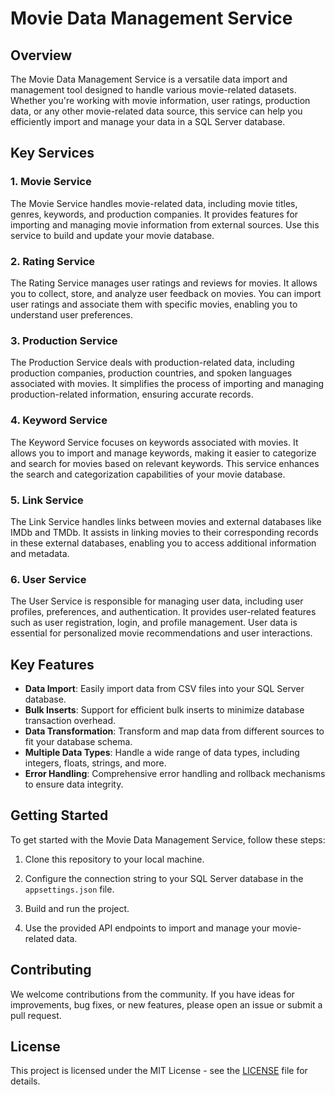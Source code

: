 # Movie Data Management Service

## Overview

The Movie Data Management Service is a versatile data import and management tool designed to handle various movie-related datasets. Whether you're working with movie information, user ratings, production data, or any other movie-related data source, this service can help you efficiently import and manage your data in a SQL Server database.

## Key Services

### 1. Movie Service

The Movie Service handles movie-related data, including movie titles, genres, keywords, and production companies. It provides features for importing and managing movie information from external sources. Use this service to build and update your movie database.

### 2. Rating Service

The Rating Service manages user ratings and reviews for movies. It allows you to collect, store, and analyze user feedback on movies. You can import user ratings and associate them with specific movies, enabling you to understand user preferences.

### 3. Production Service

The Production Service deals with production-related data, including production companies, production countries, and spoken languages associated with movies. It simplifies the process of importing and managing production-related information, ensuring accurate records.

### 4. Keyword Service

The Keyword Service focuses on keywords associated with movies. It allows you to import and manage keywords, making it easier to categorize and search for movies based on relevant keywords. This service enhances the search and categorization capabilities of your movie database.

### 5. Link Service

The Link Service handles links between movies and external databases like IMDb and TMDb. It assists in linking movies to their corresponding records in these external databases, enabling you to access additional information and metadata.

### 6. User Service

The User Service is responsible for managing user data, including user profiles, preferences, and authentication. It provides user-related features such as user registration, login, and profile management. User data is essential for personalized movie recommendations and user interactions.

## Key Features

- **Data Import**: Easily import data from CSV files into your SQL Server database.
- **Bulk Inserts**: Support for efficient bulk inserts to minimize database transaction overhead.
- **Data Transformation**: Transform and map data from different sources to fit your database schema.
- **Multiple Data Types**: Handle a wide range of data types, including integers, floats, strings, and more.
- **Error Handling**: Comprehensive error handling and rollback mechanisms to ensure data integrity.



## Getting Started

To get started with the Movie Data Management Service, follow these steps:

1. Clone this repository to your local machine.

2. Configure the connection string to your SQL Server database in the `appsettings.json` file.

3. Build and run the project.

4. Use the provided API endpoints to import and manage your movie-related data.

## Contributing

We welcome contributions from the community. If you have ideas for improvements, bug fixes, or new features, please open an issue or submit a pull request.

## License

This project is licensed under the MIT License - see the [LICENSE](LICENSE) file for details.

 
